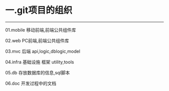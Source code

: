 # 一.git项目的组织
---------------------------------
01.mobile 移动前端,前端公共组件库

02.web    PC前端,前端公共组件库

03.mvc   后端  api,logic,dblogic,model

04.infra 基础设施 框架 utility,tools

05.db    存放数据库的信息,sql脚本

06.doc   开发过程中的文档

